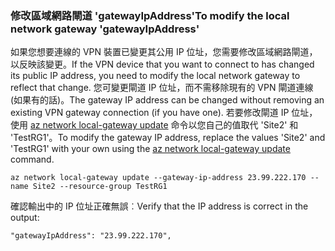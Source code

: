 ### <a name="to-modify-the-local-network-gateway-gatewayipaddress"></a><span data-ttu-id="54c57-101">修改區域網路閘道 'gatewayIpAddress'</span><span class="sxs-lookup"><span data-stu-id="54c57-101">To modify the local network gateway 'gatewayIpAddress'</span></span>

<span data-ttu-id="54c57-102">如果您想要連線的 VPN 裝置已變更其公用 IP 位址，您需要修改區域網路閘道，以反映該變更。</span><span class="sxs-lookup"><span data-stu-id="54c57-102">If the VPN device that you want to connect to has changed its public IP address, you need to modify the local network gateway to reflect that change.</span></span> <span data-ttu-id="54c57-103">您可變更閘道 IP 位址，而不需移除現有的 VPN 閘道連線 (如果有的話)。</span><span class="sxs-lookup"><span data-stu-id="54c57-103">The gateway IP address can be changed without removing an existing VPN gateway connection (if you have one).</span></span> <span data-ttu-id="54c57-104">若要修改閘道 IP 位址，使用 [az network local-gateway update](https://docs.microsoft.com/cli/azure/network/local-gateway#update) 命令以您自己的值取代 'Site2' 和 'TestRG1'。</span><span class="sxs-lookup"><span data-stu-id="54c57-104">To modify the gateway IP address, replace the values 'Site2' and 'TestRG1' with your own using the [az network local-gateway update](https://docs.microsoft.com/cli/azure/network/local-gateway#update) command.</span></span>

```azurecli
az network local-gateway update --gateway-ip-address 23.99.222.170 --name Site2 --resource-group TestRG1
```

<span data-ttu-id="54c57-105">確認輸出中的 IP 位址正確無誤︰</span><span class="sxs-lookup"><span data-stu-id="54c57-105">Verify that the IP address is correct in the output:</span></span>

```
"gatewayIpAddress": "23.99.222.170",
```